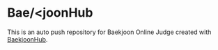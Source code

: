 # Bae/<joonHub
This is an auto push repository for Baekjoon Online Judge created with [BaekjoonHub](https://github.com/BaekjoonHub/BaekjoonHub).
